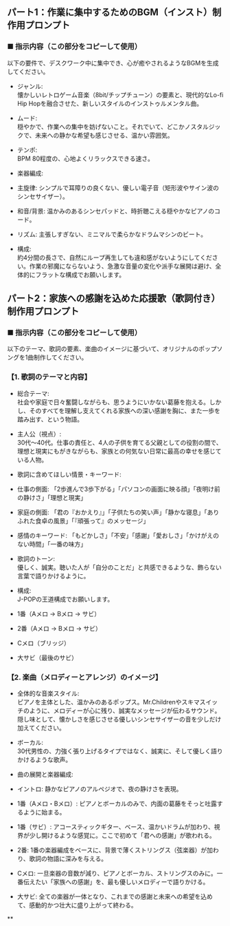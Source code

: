 ## パート1：作業に集中するためのBGM（インスト）制作用プロンプト

### ■ 指示内容（この部分をコピーして使用）

以下の要件で、デスクワーク中に集中でき、心が癒やされるようなBGMを生成してください。

- ジャンル:  
    懐かしいレトロゲーム音楽（8bit/チップチューン）の要素と、現代的なLo-fi Hip Hopを融合させた、新しいスタイルのインストゥルメンタル曲。
    
- ムード:  
    穏やかで、作業への集中を妨げないこと。それでいて、どこかノスタルジックで、未来への静かな希望も感じさせる、温かい雰囲気。
    
- テンポ:  
    BPM 80程度の、心地よくリラックスできる速さ。
    
- 楽器編成:
    

- 主旋律: シンプルで耳障りの良くない、優しい電子音（矩形波やサイン波のシンセサイザー）。
    
- 和音/背景: 温かみのあるシンセパッドと、時折聴こえる穏やかなピアノのコード。
    
- リズム: 主張しすぎない、ミニマルで柔らかなドラムマシンのビート。
    

- 構成:  
    約4分間の長さで、自然にループ再生しても違和感がないようにしてください。作業の邪魔にならないよう、急激な音量の変化や派手な展開は避け、全体的にフラットな構成でお願いします。
    







## パート2：家族への感謝を込めた応援歌（歌詞付き）制作用プロンプト

### ■ 指示内容（この部分をコピーして使用）

以下のテーマ、歌詞の要素、楽曲のイメージに基づいて、オリジナルのポップソングを1曲制作してください。

### 【1. 歌詞のテーマと内容】

- 総合テーマ:  
    社会や家庭で日々奮闘しながらも、思うようにいかない葛藤を抱える。しかし、そのすべてを理解し支えてくれる家族への深い感謝を胸に、また一歩を踏み出す、という物語。
    
- 主人公（視点）:  
    30代〜40代。仕事の責任と、4人の子供を育てる父親としての役割の間で、理想と現実にもがきながらも、家族との何気ない日常に最高の幸せを感じている人物。
    
- 歌詞に含めてほしい情景・キーワード:
    

- 仕事の側面: 「2歩進んで3歩下がる」「パソコンの画面に映る顔」「夜明け前の静けさ」「理想と現実」
    
- 家庭の側面: 「君の『おかえり』」「子供たちの笑い声」「静かな寝息」「ありふれた食卓の風景」「『頑張って』のメッセージ」
    
- 感情のキーワード: 「もどかしさ」「不安」「感謝」「愛おしさ」「かけがえのない時間」「一番の味方」
    

- 歌詞のトーン:  
    優しく、誠実。聴いた人が「自分のことだ」と共感できるような、飾らない言葉で語りかけるように。
    
- 構成:  
    J-POPの王道構成でお願いします。
    

- 1番（Aメロ → Bメロ → サビ）
    
- 2番（Aメロ → Bメロ → サビ）
    
- Cメロ（ブリッジ）
    
- 大サビ（最後のサビ）
    








### 【2. 楽曲（メロディーとアレンジ）のイメージ】

- 全体的な音楽スタイル:  
    ピアノを主体とした、温かみのあるポップス。Mr.Childrenやスキマスイッチのように、メロディーが心に残り、誠実なメッセージが伝わるサウンド。隠し味として、懐かしさを感じさせる優しいシンセサイザーの音を少しだけ加えてください。
    
- ボーカル:  
    30代男性の、力強く張り上げるタイプではなく、誠実に、そして優しく語りかけるような歌声。
    
- 曲の展開と楽器編成:
    

- イントロ: 静かなピアノのアルペジオで、夜の静けさを表現。
    
- 1番（Aメロ・Bメロ）: ピアノとボーカルのみで、内面の葛藤をそっと吐露するように始まる。
    
- 1番（サビ）: アコースティックギター、ベース、温かいドラムが加わり、視界が少し開けるような感覚に。ここで初めて「君への感謝」が歌われる。
    
- 2番: 1番の楽器編成をベースに、背景で薄くストリングス（弦楽器）が加わり、歌詞の物語に深みを与える。
    
- Cメロ: 一旦楽器の音数が減り、ピアノとボーカル、ストリングスのみに。一番伝えたい「家族への感謝」を、最も優しいメロディーで語りかける。
    
- 大サビ: 全ての楽器が一体となり、これまでの感謝と未来への希望を込めて、感動的かつ壮大に盛り上がって終わる。
    

**